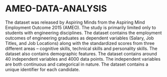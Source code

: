 # AMEO-DATA-ANALYSIS


The dataset was released by Aspiring Minds from the Aspiring Mind Employment Outcome 2015 (AMEO). The study is primarily limited  only to students with engineering disciplines. The dataset contains the employment outcomes of engineering graduates as dependent variables (Salary, Job Titles, and Job Locations) along with the standardized scores from three different areas – cognitive skills, technical skills and personality skills. The dataset also contains demographic features. The dataset  contains  around  40 independent variables and 4000 data points. The independent variables are both continuous and categorical in nature. The dataset contains a unique identifier for each candidate. 
